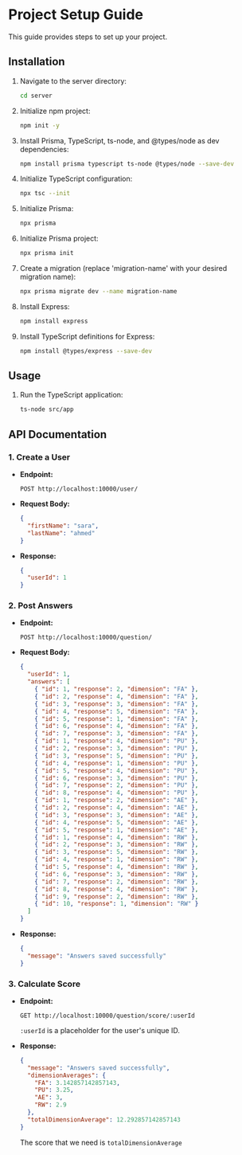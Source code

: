 # Project Setup Guide

This guide provides steps to set up your project.

## Installation

1. Navigate to the server directory:
    ```bash
    cd server
    ```

2. Initialize npm project:
    ```bash
    npm init -y
    ```

3. Install Prisma, TypeScript, ts-node, and @types/node as dev dependencies:
    ```bash
    npm install prisma typescript ts-node @types/node --save-dev
    ```

4. Initialize TypeScript configuration:
    ```bash
    npx tsc --init
    ```

5. Initialize Prisma:
    ```bash
    npx prisma
    ```

6. Initialize Prisma project:
    ```bash
    npx prisma init
    ```

7. Create a migration (replace 'migration-name' with your desired migration name):
    ```bash
    npx prisma migrate dev --name migration-name
    ```

8. Install Express:
    ```bash
    npm install express
    ```

9. Install TypeScript definitions for Express:
    ```bash
    npm install @types/express --save-dev
    ```

## Usage

1. Run the TypeScript application:
    ```bash
    ts-node src/app
    ```


## API Documentation

### 1. Create a User

- **Endpoint:**
    ```
    POST http://localhost:10000/user/
    ```
- **Request Body:**
    ```json
    {
      "firstName": "sara",
      "lastName": "ahmed"
    }
    ```
- **Response:**
    ```json
    {
      "userId": 1
    }
    ```

### 2. Post Answers

- **Endpoint:**
    ```
    POST http://localhost:10000/question/
    ```
- **Request Body:**
    ```json
    {
      "userId": 1,
      "answers": [
        { "id": 1, "response": 2, "dimension": "FA" },
        { "id": 2, "response": 4, "dimension": "FA" },
        { "id": 3, "response": 3, "dimension": "FA" },
        { "id": 4, "response": 5, "dimension": "FA" },
        { "id": 5, "response": 1, "dimension": "FA" },
        { "id": 6, "response": 4, "dimension": "FA" },
        { "id": 7, "response": 3, "dimension": "FA" },
        { "id": 1, "response": 4, "dimension": "PU" },
        { "id": 2, "response": 3, "dimension": "PU" },
        { "id": 3, "response": 5, "dimension": "PU" },
        { "id": 4, "response": 1, "dimension": "PU" },
        { "id": 5, "response": 4, "dimension": "PU" },
        { "id": 6, "response": 3, "dimension": "PU" },
        { "id": 7, "response": 2, "dimension": "PU" },
        { "id": 8, "response": 4, "dimension": "PU" },
        { "id": 1, "response": 2, "dimension": "AE" },
        { "id": 2, "response": 4, "dimension": "AE" },
        { "id": 3, "response": 3, "dimension": "AE" },
        { "id": 4, "response": 5, "dimension": "AE" },
        { "id": 5, "response": 1, "dimension": "AE" },
        { "id": 1, "response": 4, "dimension": "RW" },
        { "id": 2, "response": 3, "dimension": "RW" },
        { "id": 3, "response": 5, "dimension": "RW" },
        { "id": 4, "response": 1, "dimension": "RW" },
        { "id": 5, "response": 4, "dimension": "RW" },
        { "id": 6, "response": 3, "dimension": "RW" },
        { "id": 7, "response": 2, "dimension": "RW" },
        { "id": 8, "response": 4, "dimension": "RW" },
        { "id": 9, "response": 2, "dimension": "RW" },
        { "id": 10, "response": 1, "dimension": "RW" }
      ]
    }
    ```
- **Response:**
    ```json
    {
      "message": "Answers saved successfully"
    }
    ```

### 3. Calculate Score

- **Endpoint:**
    ```
    GET http://localhost:10000/question/score/:userId
    ```
    `:userId` is a placeholder for the user's unique ID.

- **Response:**
    ```json
    {
      "message": "Answers saved successfully",
      "dimensionAverages": {
        "FA": 3.142857142857143,
        "PU": 3.25,
        "AE": 3,
        "RW": 2.9
      },
      "totalDimensionAverage": 12.292857142857143
    }
    ```
    The score that we need is `totalDimensionAverage`